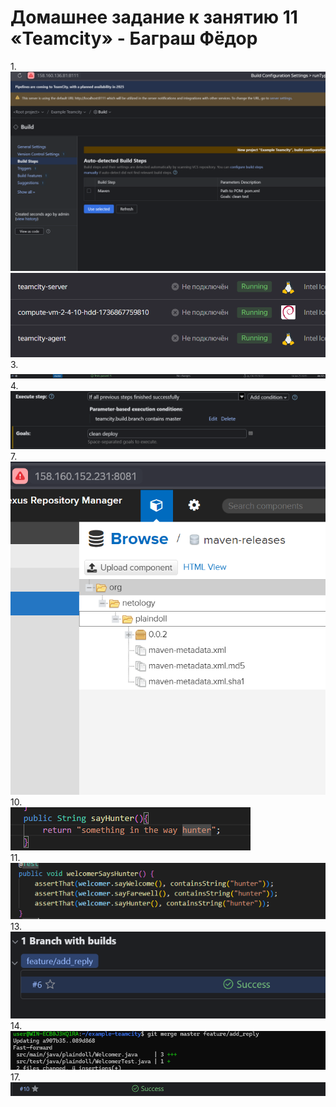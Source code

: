 # Домашнее задание к занятию 11 «Teamcity» - Баграш Фёдор

1.\
![alt text](./img/tsk1.png)\
![alt text](./img/tsk2.png)\
3.\
![alt text](./img/tsk4.png)\
4.\
![alt text](./img/tsk3.png)\
7.\
![alt text](./img/tsk5.png)\
10.\
![alt text](./img/tsk7.png)\
11.\
![alt text](./img/tsk6.png)\
13.\
![alt text](./img/tsk9.png)\
14.\
![alt text](./img/tsk11.png)\
17.\
![alt text](./img/tsk10.png)


